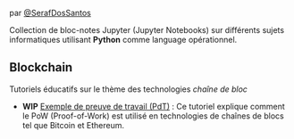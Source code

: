par [@SerafDosSantos](https://github.com/SerafDosSantos)

Collection de bloc-notes Jupyter (Jupyter Notebooks) sur diff&eacute;rents sujets informatiques utilisant **Python** comme language op&eacute;rationnel.

## Blockchain
Tutoriels &eacute;ducatifs sur le th&egrave;me des technologies _cha&icirc;ne de bloc_

* **WIP** [Exemple de preuve de travail (PdT)](exemple_PdT.ipynb) : Ce tutoriel explique comment le PoW (Proof-of-Work) est utilis&eacute; en technologies de cha&icirc;nes de blocs tel que Bitcoin et Ethereum. 
